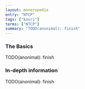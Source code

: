 ```yaml
---
layout: moneropedia
entry: "NTCP"
tags: ["kovri"]
terms: ["NTCP"]
summary: "TODO(anonimal): finish"
---
```


### The Basics

TODO(anonimal): finish

### In-depth information

TODO(anonimal): finish

